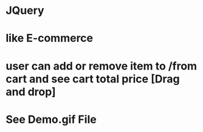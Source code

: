 # JQuery

# like E-commerce 
# user can add or remove item to /from cart and see cart total price [Drag and drop] 
# See Demo.gif File
